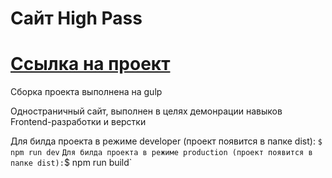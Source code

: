 # Сайт High Pass

# [Ссылка на проект](https://highpass.alexstrigo.ru/)

Сборка проекта выполнена на gulp

Одностраничный сайт, выполнен в целях демонрации навыков Frontend-разработки и верстки

Для билда проекта в режиме developer (проект появится в папке dist):
`$ npm run dev`
`
Для билда проекта в режиме production (проект появится в папке dist):
`$ npm run build`


